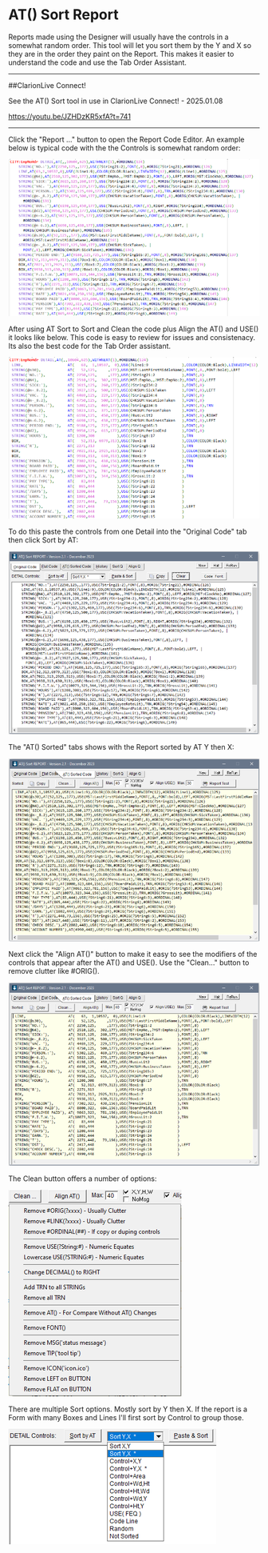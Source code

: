 # AT() Sort Report

Reports made using the Designer will usually have the controls in a somewhat random order.
 This tool will let you sort them by the Y and X so they are in the order they paint on the Report.
 This makes it easier to understand the code and use the Tab Order Assistant.

____
##ClarionLive Connect!

See the AT() Sort tool in use in ClarionLive Connect! - 2025.01.08

https://youtu.be/JZHDzKR5xfA?t=741

___
Click the "Report ..." button to open the Report Code Editor. An example below is typical code with the the Controls is somewhat random order:

![Report Before](images/rptbefore.png)

After using AT Sort to Sort and Clean the code plus Align the AT() and USE() it looks like below. This code is easy to review for issues and consistenacy. Its also the best code for the Tab Order assistant.

![Report After](images/rptafter.png)

To do this paste the controls from one Detail into the "Original Code" tab then click Sort by AT:

![AT Sort Orig](images/atsort1.png)

The "AT() Sorted" tabs shows with the Report sorted by AT Y then X:

![AT Sorted](images/atsort2.png)

Next click the "Align AT()" button to make it easy to see the modifiers of the controls that appear after the AT() and USE(). Use the "Clean..." button to remove clutter like #ORIG(). 

![AT Clean](images/atsort3.png)

The Clean button offers a number of options:

![Clean Button](images/cleanbtn.png)

There are multiple Sort options. Mostly sort by Y then X. If the report is a Form with many Boxes and Lines I'll first sort by Control to group those.

![Sort List](images/sortlist.png)
